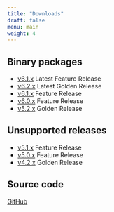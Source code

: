 ```yaml
---
title: "Downloads"
draft: false
menu: main
weight: 4
---
```


## Binary packages

- [v6.1.x](https://www.dcache.org/old/downloads/1.9/index.shtml#server-7.0)
    Latest Feature Release
- [v6.2.x](https://www.dcache.org/old/downloads/1.9/index.shtml#server-6.2)
    Latest Golden Release
- [v6.1.x](https://www.dcache.org/old/downloads/1.9/index.shtml#server-6.1)
    Feature Release
- [v6.0.x](https://www.dcache.org/old/downloads/1.9/index.shtml#server-6.0)
    Feature Release
- [v5.2.x](https://www.dcache.org/old/downloads/1.9/index.shtml#server-5.2)
    Golden Release

## Unsupported releases

- [v5.1.x](https://www.dcache.org/old/downloads/1.9/index.shtml#server-5.1)
    Feature Release
- [v5.0.x](https://www.dcache.org/old/downloads/1.9/index.shtml#server-5.0)
    Feature Release
- [v4.2.x](https://www.dcache.org/old/downloads/1.9/index.shtml#server-4.2)
    Golden Release

## Source code

[GitHub](https://github.com/dCache)

